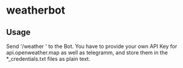 # weatherbot

## Usage
Send '/weather <Your City>' to the Bot. You have to provide your own API Key for api.openweather.map as well as telegramm, and store them in the *_credentials.txt files as plain text.
